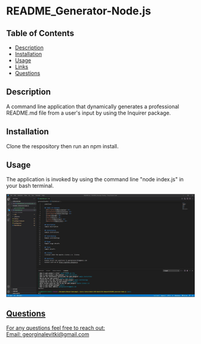 # README_Generator-Node.js

## Table of Contents

- [Description](#Description)
- [Installation](#Installation)
- [Usage](#Usage)
- [Links](#Links)
- [Questions](#Questions)


## Description

A command line application that dynamically generates a professional README.md file from a user's input by using the Inquirer package.


## Installation

Clone the respository then run an npm install.


## Usage

The application is invoked by using the command line "node index.js" in your bash terminal.

<img src="assets/application_screenshot.JPG">
<br>
<a href="https://drive.google.com/file/d/1ii3nnJT8Rm1FJpKBDgoprn9EvDPnDVQS/view">


## Questions

For any questions feel free to reach out: <br>
Email: <georginalevitki@gmail.com>
